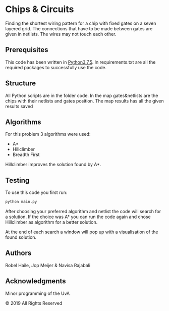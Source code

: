 # Chips & Circuits
Finding the shortest wiring pattern for a chip with fixed gates on a seven layered grid. The connections that have to be made between gates are given in netlists. The wires may not touch each other.

## Prerequisites
This code has been written in [Python3.7.5](https://www.python.org/downloads/). In requirements.txt are all the required packages to successfully use the code.

## Structure
All Python scripts are in the folder code. In the map gates&netlists are the chips with their netlists and gates position. The map results has all the given results saved

## Algorithms
For this problem 3 algorithms were used:
* A*
* Hillclimber
* Breadth First

Hillclimber improves the solution found by A*.

## Testing
To use this code you first run:
```bash
python main.py
```
After choosing your preferred algorithm and netlist the code will search for a solution. If the choice was A* you can run the code again and chose Hillclimber as algorithm for a better solution.

At the end of each search a window will pop up with a visualisation of the found solution.

## Authors
Robel Haile, Jop Meijer & Navisa Rajabali

## Acknowledgments
Minor programming of the UvA

© 2019 All Rights Reserved
